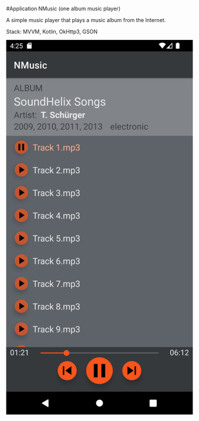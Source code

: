 #Application NMusic (one album music player)

A simple music player that plays a music album from the Internet.

Stack: MVVM, Kotlin, OkHttp3, GSON

![Screenshot](screenshots/screenshot1.png)